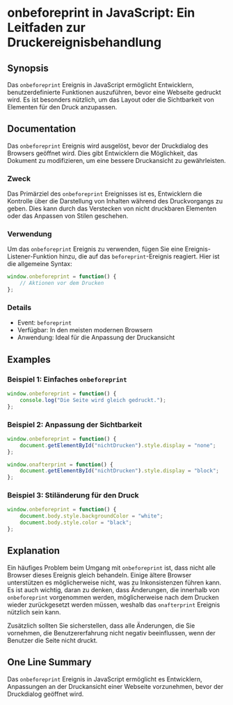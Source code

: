 <!--
Meta Description: # onbeforeprint in JavaScript: Ein Leitfaden zur Druckereignisbehandlung ## Synopsis Das `onbeforeprint` Ereignis in JavaScript ermöglicht Entwicklern...
Meta Keywords: onbeforeprint, die, das, ereignis, javascript
-->

# onbeforeprint in JavaScript: Ein Leitfaden zur Druckereignisbehandlung

## Synopsis
Das `onbeforeprint` Ereignis in JavaScript ermöglicht Entwicklern, benutzerdefinierte Funktionen auszuführen, bevor eine Webseite gedruckt wird. Es ist besonders nützlich, um das Layout oder die Sichtbarkeit von Elementen für den Druck anzupassen.

## Documentation
Das `onbeforeprint` Ereignis wird ausgelöst, bevor der Druckdialog des Browsers geöffnet wird. Dies gibt Entwicklern die Möglichkeit, das Dokument zu modifizieren, um eine bessere Druckansicht zu gewährleisten. 

### Zweck
Das Primärziel des `onbeforeprint` Ereignisses ist es, Entwicklern die Kontrolle über die Darstellung von Inhalten während des Druckvorgangs zu geben. Dies kann durch das Verstecken von nicht druckbaren Elementen oder das Anpassen von Stilen geschehen.

### Verwendung
Um das `onbeforeprint` Ereignis zu verwenden, fügen Sie eine Ereignis-Listener-Funktion hinzu, die auf das `beforeprint`-Ereignis reagiert. Hier ist die allgemeine Syntax:

```javascript
window.onbeforeprint = function() {
    // Aktionen vor dem Drucken
};
```

### Details
- Event: `beforeprint`
- Verfügbar: In den meisten modernen Browsern
- Anwendung: Ideal für die Anpassung der Druckansicht

## Examples
### Beispiel 1: Einfaches `onbeforeprint`
```javascript
window.onbeforeprint = function() {
    console.log("Die Seite wird gleich gedruckt.");
};
```

### Beispiel 2: Anpassung der Sichtbarkeit
```javascript
window.onbeforeprint = function() {
    document.getElementById("nichtDrucken").style.display = "none";
};

window.onafterprint = function() {
    document.getElementById("nichtDrucken").style.display = "block";
};
```

### Beispiel 3: Stiländerung für den Druck
```javascript
window.onbeforeprint = function() {
    document.body.style.backgroundColor = "white";
    document.body.style.color = "black";
};
```

## Explanation
Ein häufiges Problem beim Umgang mit `onbeforeprint` ist, dass nicht alle Browser dieses Ereignis gleich behandeln. Einige ältere Browser unterstützen es möglicherweise nicht, was zu Inkonsistenzen führen kann. Es ist auch wichtig, daran zu denken, dass Änderungen, die innerhalb von `onbeforeprint` vorgenommen werden, möglicherweise nach dem Drucken wieder zurückgesetzt werden müssen, weshalb das `onafterprint` Ereignis nützlich sein kann.

Zusätzlich sollten Sie sicherstellen, dass alle Änderungen, die Sie vornehmen, die Benutzererfahrung nicht negativ beeinflussen, wenn der Benutzer die Seite nicht druckt.

## One Line Summary
Das `onbeforeprint` Ereignis in JavaScript ermöglicht es Entwicklern, Anpassungen an der Druckansicht einer Webseite vorzunehmen, bevor der Druckdialog geöffnet wird.